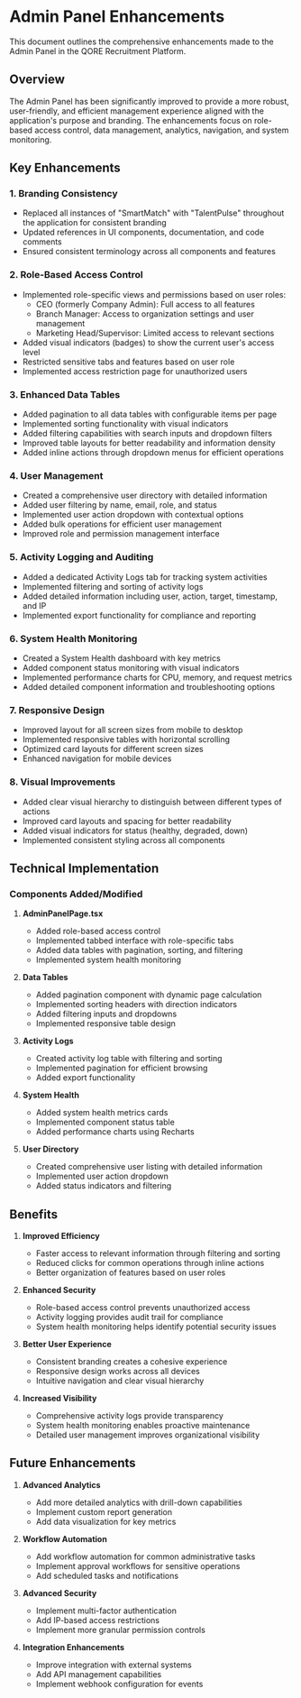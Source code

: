 # Admin Panel Enhancements

This document outlines the comprehensive enhancements made to the Admin Panel in the QORE Recruitment Platform.

## Overview

The Admin Panel has been significantly improved to provide a more robust, user-friendly, and efficient management experience aligned with the application's purpose and branding. The enhancements focus on role-based access control, data management, analytics, navigation, and system monitoring.

## Key Enhancements

### 1. Branding Consistency

- Replaced all instances of "SmartMatch" with "TalentPulse" throughout the application for consistent branding
- Updated references in UI components, documentation, and code comments
- Ensured consistent terminology across all components and features

### 2. Role-Based Access Control

- Implemented role-specific views and permissions based on user roles:
  - CEO (formerly Company Admin): Full access to all features
  - Branch Manager: Access to organization settings and user management
  - Marketing Head/Supervisor: Limited access to relevant sections
- Added visual indicators (badges) to show the current user's access level
- Restricted sensitive tabs and features based on user role
- Implemented access restriction page for unauthorized users

### 3. Enhanced Data Tables

- Added pagination to all data tables with configurable items per page
- Implemented sorting functionality with visual indicators
- Added filtering capabilities with search inputs and dropdown filters
- Improved table layouts for better readability and information density
- Added inline actions through dropdown menus for efficient operations

### 4. User Management

- Created a comprehensive user directory with detailed information
- Added user filtering by name, email, role, and status
- Implemented user action dropdown with contextual options
- Added bulk operations for efficient user management
- Improved role and permission management interface

### 5. Activity Logging and Auditing

- Added a dedicated Activity Logs tab for tracking system activities
- Implemented filtering and sorting of activity logs
- Added detailed information including user, action, target, timestamp, and IP
- Implemented export functionality for compliance and reporting

### 6. System Health Monitoring

- Created a System Health dashboard with key metrics
- Added component status monitoring with visual indicators
- Implemented performance charts for CPU, memory, and request metrics
- Added detailed component information and troubleshooting options

### 7. Responsive Design

- Improved layout for all screen sizes from mobile to desktop
- Implemented responsive tables with horizontal scrolling
- Optimized card layouts for different screen sizes
- Enhanced navigation for mobile devices

### 8. Visual Improvements

- Added clear visual hierarchy to distinguish between different types of actions
- Improved card layouts and spacing for better readability
- Added visual indicators for status (healthy, degraded, down)
- Implemented consistent styling across all components

## Technical Implementation

### Components Added/Modified

1. **AdminPanelPage.tsx**
   - Added role-based access control
   - Implemented tabbed interface with role-specific tabs
   - Added data tables with pagination, sorting, and filtering
   - Implemented system health monitoring

2. **Data Tables**
   - Added pagination component with dynamic page calculation
   - Implemented sorting headers with direction indicators
   - Added filtering inputs and dropdowns
   - Implemented responsive table design

3. **Activity Logs**
   - Created activity log table with filtering and sorting
   - Implemented pagination for efficient browsing
   - Added export functionality

4. **System Health**
   - Added system health metrics cards
   - Implemented component status table
   - Added performance charts using Recharts

5. **User Directory**
   - Created comprehensive user listing with detailed information
   - Implemented user action dropdown
   - Added status indicators and filtering

## Benefits

1. **Improved Efficiency**
   - Faster access to relevant information through filtering and sorting
   - Reduced clicks for common operations through inline actions
   - Better organization of features based on user roles

2. **Enhanced Security**
   - Role-based access control prevents unauthorized access
   - Activity logging provides audit trail for compliance
   - System health monitoring helps identify potential security issues

3. **Better User Experience**
   - Consistent branding creates a cohesive experience
   - Responsive design works across all devices
   - Intuitive navigation and clear visual hierarchy

4. **Increased Visibility**
   - Comprehensive activity logs provide transparency
   - System health monitoring enables proactive maintenance
   - Detailed user management improves organizational visibility

## Future Enhancements

1. **Advanced Analytics**
   - Add more detailed analytics with drill-down capabilities
   - Implement custom report generation
   - Add data visualization for key metrics

2. **Workflow Automation**
   - Add workflow automation for common administrative tasks
   - Implement approval workflows for sensitive operations
   - Add scheduled tasks and notifications

3. **Advanced Security**
   - Implement multi-factor authentication
   - Add IP-based access restrictions
   - Implement more granular permission controls

4. **Integration Enhancements**
   - Improve integration with external systems
   - Add API management capabilities
   - Implement webhook configuration for events
